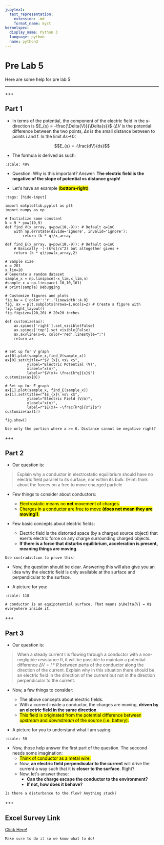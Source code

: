 ```yaml
---
jupytext:
  text_representation:
    extension: .md
    format_name: myst
kernelspec:
  display_name: Python 3
  language: python
  name: python3
---
```


# Pre Lab 5

Here are some help for pre lab 5
___

+++

## Part 1

- In terms of the potential, the component of the electric field in the s-direction is $E_{s} = -\frac{\Delta{V}}{\Delta{s}}$ ($\Delta{V}$ is the potential difference between the two points, $\Delta{s}$ is the small distance between to points i and f. In the limit $\Delta{s}$→0:

$$E_{s} = -\frac{dV}{ds}$$

- The formula is derived as such: 

```{figure} ../../images/lab5/concept_lab5.jpg
:scale: 40%
```

- Question: Why is this important? Answer: **The electric field is the negative of the slope of potential vs distance graph!**

- Let's have an example <mark>(<b>bottom-right</b>)</mark>:

```{code-cell} ipython3
:tags: [hide-input]

import matplotlib.pyplot as plt
import numpy as np

# Initialize some constant
k = 9 * pow(10,9)
def find_V(x_array, q=pow(10,-9)): # Default q=1nC
    with np.errstate(divide='ignore', invalid='ignore'):
        return (k * q)/x_array

def find_E(x_array, q=pow(10,-9)): # Default q=1nC
    # Basically -(-(k*q)/x^2) but altogether gives +
    return (k * q)/pow(x_array,2)

# Sample size
n = 201
x_lim=20
# Generate a random dataset
sample_x = np.linspace(-x_lim,x_lim,n)
#sample_x = np.linspace(-10,10,101)
# print(sample) Debugging

# Customize figures and plots
fig_kw = {'color':'r','linewidth':4.0}
fig, ax = plt.subplots(nrows=1,ncols=2) # Create a figure with 
fig.tight_layout()
fig.figsize=(20,20) # 20x20 inches

def customize(ax):
    ax.spines['right'].set_visible(False)
    ax.spines['top'].set_visible(False)
    ax.axvline(x=0, color='red',linestyle=":")
    return ax


# Set up for V graph
ax[0].plot(sample_x,find_V(sample_x))
ax[0].set(title=r"$V_{x}\ vs\ x$", 
          ylabel="Electric Potential (V)",
          xlabel="x(m)", 
          label=r"$V(x)= \frac{k*q}{x}$")
customize(ax[0])

# Set up for E graph
ax[1].plot(sample_x, find_E(sample_x))
ax[1].set(title=r"$E_{x}\ vs\ x$", 
          ylabel="Electric Field (V/m)",
          xlabel="x(m)",
          label=r"$E(x)= -\frac{k*q}{x^2}$")
customize(ax[1])

fig.show()
```

```{caution}
Use only the portion where x >= 0. Distance cannot be negative right?
```

+++

## Part 2

- Our question is:

> Explain why a conductor in electrostatic equilibrium should have no electric field parallel to its 
> surface, nor within its bulk. (Hint: think about the forces on a free to move cha,rged particle

- Few things to consider about conductors:
  - <mark>Electrostatic means no <b>net</b> movement of charges.</mark>
  - <mark>Charges in a conductor are free to move <b>(does not mean they are moving!)</b>.</mark>

- Few basic concepts about electric fields:
  - Electric field is the distorted space (by a charged source object) that exerts electric force on any charge surrounding charged objects.
  - **If there is a force that disturbs equilibrium, acceleration is present, meaning things are moving.**

```{tip}
Use contradiction to prove this!
```

- Now, the question should be clear. Answering this will also give you an idea why the electric field is only available at the surface and perpendicular to the surface.

- A picture for you:

```{figure} ../../images/lab5/conductor.gif
:scale: 110
```

```{seealso}
A conductor is an equipotential surface. That means $\Delta{V} = 0$ everywhere inside it.
```

+++

## Part 3

- Our question is:

> When a steady current I is flowing through a conductor with a non-negligible resistance R, it will be possible to maintain a potential difference $\Delta{V} = I*R$ between parts of the conductor along the direction of the current. Explain why in this situation there should be an electric fieid in
the direction of the current but not in the direction perpendicular to the current. 

- Now, a few things to consider:
  - The above concepts about electric fields.
  - With a current inside a conductor, the charges are moving, **driven by an electric field in the same direction**.
  - <mark>This field is originated from the potential difference between *upstream* and *downstream* of the source (i.e. battery).</mark>

- A picture for you to understand what I am saying:

```{figure} ../../images/lab5/current_lab5.png
:scale: 50
```

- Now, those help answer the first part of the question. The seccond needs some imagination:
  - <mark>Think of conductor as a metal wire.</mark>
  - Now, **an electric field perpendicular to the current** will drive the current a way such that it is **closer to the surface**. Right?
  - Now, let's answer these:
    - **Can the charge escape the conductor to the environment?**
    - **If not, how does it behave?**

```{tip}
Is there a disturbance to the flow? Anything stuck?
```

+++

## Excel Survey Link

<a target=_blank href=https://ubc.ca1.qualtrics.com/jfe/form/SV_dbztRdUBHaxtNBA>Click Here!</a>

```{attention}
Make sure to do it so we know what to do!
```
